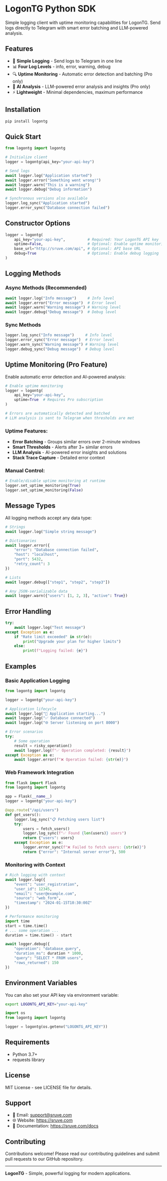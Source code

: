 # LogonTG Python SDK

Simple logging client with uptime monitoring capabilities for LogonTG. Send logs directly to Telegram with smart error batching and LLM-powered analysis.

## Features

- 🚀 **Simple Logging** - Send logs to Telegram in one line
- 📊 **Four Log Levels** - info, error, warning, debug
- 🔍 **Uptime Monitoring** - Automatic error detection and batching (Pro only)
- 🤖 **AI Analysis** - LLM-powered error analysis and insights (Pro only)
- ⚡ **Lightweight** - Minimal dependencies, maximum performance

## Installation

```bash
pip install logontg
```

## Quick Start

```python
from logontg import logontg

# Initialize client
logger = logontg(api_key="your-api-key")

# Send logs
await logger.log("Application started")
await logger.error("Something went wrong!")
await logger.warn("This is a warning")
await logger.debug("Debug information")

# Synchronous versions also available
logger.log_sync("Application started")
logger.error_sync("Database connection failed")
```

## Constructor Options

```python
logger = logontg(
    api_key="your-api-key",          # Required: Your LogonTG API key
    uptime=False,                    # Optional: Enable uptime monitoring (Pro only)
    base_url="http://sruve.com/api", # Optional: API base URL
    debug=True                       # Optional: Enable debug logging
)
```

## Logging Methods

### Async Methods (Recommended)
```python
await logger.log("Info message")     # Info level
await logger.error("Error message")  # Error level  
await logger.warn("Warning message") # Warning level
await logger.debug("Debug message")  # Debug level
```

### Sync Methods
```python
logger.log_sync("Info message")     # Info level
logger.error_sync("Error message")  # Error level
logger.warn_sync("Warning message") # Warning level
logger.debug_sync("Debug message")  # Debug level
```

## Uptime Monitoring (Pro Feature)

Enable automatic error detection and AI-powered analysis:

```python
# Enable uptime monitoring
logger = logontg(
    api_key="your-api-key",
    uptime=True  # Requires Pro subscription
)

# Errors are automatically detected and batched
# LLM analysis is sent to Telegram when thresholds are met
```

### Uptime Features:
- **Error Batching** - Groups similar errors over 2-minute windows
- **Smart Thresholds** - Alerts after 3+ similar errors
- **LLM Analysis** - AI-powered error insights and solutions
- **Stack Trace Capture** - Detailed error context

### Manual Control:
```python
# Enable/disable uptime monitoring at runtime
logger.set_uptime_monitoring(True)
logger.set_uptime_monitoring(False)
```

## Message Types

All logging methods accept any data type:

```python
# Strings
await logger.log("Simple string message")

# Dictionaries
await logger.error({
    "error": "Database connection failed",
    "host": "localhost",
    "port": 5432,
    "retry_count": 3
})

# Lists
await logger.debug(["step1", "step2", "step3"])

# Any JSON-serializable data
await logger.warn({"users": [1, 2, 3], "active": True})
```

## Error Handling

```python
try:
    await logger.log("Test message")
except Exception as e:
    if "Rate limit exceeded" in str(e):
        print("Upgrade your plan for higher limits")
    else:
        print(f"Logging failed: {e}")
```

## Examples

### Basic Application Logging
```python
from logontg import logontg

logger = logontg("your-api-key")

# Application lifecycle
await logger.log("🚀 Application starting...")
await logger.log("✅ Database connected")
await logger.log("🌐 Server listening on port 8000")

# Error scenarios  
try:
    # Some operation
    result = risky_operation()
    await logger.log(f"✅ Operation completed: {result}")
except Exception as e:
    await logger.error(f"❌ Operation failed: {str(e)}")
```

### Web Framework Integration
```python
from flask import Flask
from logontg import logontg

app = Flask(__name__)
logger = logontg("your-api-key")

@app.route("/api/users")
def get_users():
    logger.log_sync("📋 Fetching users list")
    try:
        users = fetch_users()
        logger.log_sync(f"✅ Found {len(users)} users")
        return {"users": users}
    except Exception as e:
        logger.error_sync(f"❌ Failed to fetch users: {str(e)}")
        return {"error": "Internal server error"}, 500
```

### Monitoring with Context
```python
# Rich logging with context
await logger.log({
    "event": "user_registration",
    "user_id": 12345,
    "email": "user@example.com", 
    "source": "web_form",
    "timestamp": "2024-01-15T10:30:00Z"
})

# Performance monitoring
import time
start = time.time()
# ... some operation ...
duration = time.time() - start

await logger.debug({
    "operation": "database_query",
    "duration_ms": duration * 1000,
    "query": "SELECT * FROM users",
    "rows_returned": 150
})
```

## Environment Variables

You can also set your API key via environment variable:

```bash
export LOGONTG_API_KEY="your-api-key"
```

```python
import os
from logontg import logontg

logger = logontg(os.getenv("LOGONTG_API_KEY"))
```

## Requirements

- Python 3.7+
- requests library

## License

MIT License - see LICENSE file for details.

## Support

- 📧 Email: support@sruve.com
- 🌐 Website: https://sruve.com
- 📖 Documentation: https://sruve.com/docs

## Contributing

Contributions welcome! Please read our contributing guidelines and submit pull requests to our GitHub repository.

---

**LogonTG** - Simple, powerful logging for modern applications. 